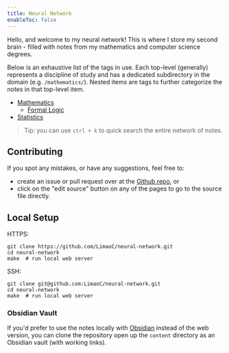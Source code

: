 ```yaml
---
title: Neural Network
enableToc: false
---
```


Hello, and welcome to my neural network! This is where I store my second brain - filled with notes from my mathematics and computer science degrees.

Below is an exhaustive list of the tags in use. Each top-level (generally) represents a discipline of study and has a dedicated subdirectory in the domain (e.g. `/mathematics/`). Nested items are tags to further categorize the notes in that top-level item.

- [Mathematics](/mathematics)
	- [Formal Logic](/tags/formal-logic)
- [Statistics](/statistics)

> Tip: you can use `ctrl + k` to quick search the entire network of notes.

## Contributing
If you spot any mistakes, or have any suggestions, feel free to:
- create an issue or pull request over at the [Github repo](https://github.com/LimaoC/neural-network), or
- click on the "edit source" button on any of the pages to go to the source file directly.

## Local Setup
HTTPS:
```
git clone https://github.com/LimaoC/neural-network.git
cd neural-network
make  # run local web server
```

SSH:
```
git clone git@github.com:LimaoC/neural-network.git
cd neural-network
make  # run local web server
```

### Obsidian Vault
If you'd prefer to use the notes locally with [Obsidian](https://obsidian.md/) instead of the web version, you can clone the repository open up the `content` directory as an Obsidian vault (with working links).

